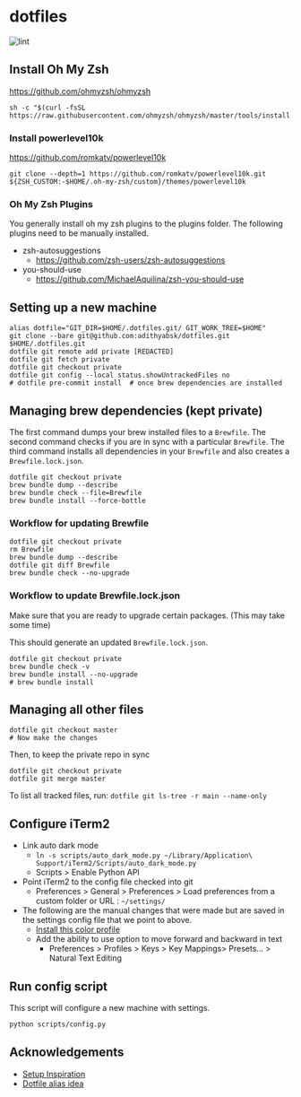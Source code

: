 # dotfiles

![lint](https://github.com/adithyabsk/dotfiles/workflows/lint/badge.svg?branch=master)

## Install Oh My Zsh

<https://github.com/ohmyzsh/ohmyzsh>

```shell
sh -c "$(curl -fsSL https://raw.githubusercontent.com/ohmyzsh/ohmyzsh/master/tools/install.sh)"
```

### Install powerlevel10k

<https://github.com/romkatv/powerlevel10k>

```shell
git clone --depth=1 https://github.com/romkatv/powerlevel10k.git ${ZSH_CUSTOM:-$HOME/.oh-my-zsh/custom}/themes/powerlevel10k
```

### Oh My Zsh Plugins

You generally install oh my zsh plugins to the plugins folder. The following
plugins need to be manually installed.

* zsh-autosuggestions
  * https://github.com/zsh-users/zsh-autosuggestions
* you-should-use
  * https://github.com/MichaelAquilina/zsh-you-should-use


## Setting up a new machine

```shell
alias dotfile="GIT_DIR=$HOME/.dotfiles.git/ GIT_WORK_TREE=$HOME"
git clone --bare git@github.com:adithyabsk/dotfiles.git $HOME/.dotfiles.git
dotfile git remote add private [REDACTED]
dotfile git fetch private
dotfile git checkout private
dotfile git config --local status.showUntrackedFiles no
# dotfile pre-commit install  # once brew dependencies are installed
```

## Managing brew dependencies (kept private)

The first command dumps your brew installed files to a `Brewfile`. The second
command checks if you are in sync with a particular `Brewfile`. The third
command installs all dependencies in your `Brewfile` and also creates a
`Brewfile.lock.json`.

```shell
dotfile git checkout private
brew bundle dump --describe
brew bundle check --file=Brewfile
brew bundle install --force-bottle
```

### Workflow for updating Brewfile

```shell
dotfile git checkout private
rm Brewfile
brew bundle dump --describe
dotfile git diff Brewfile
brew bundle check --no-upgrade
```

### Workflow to update Brewfile.lock.json

Make sure that you are ready to upgrade certain packages. (This may take some
time)

This should generate an updated `Brewfile.lock.json`.

```shell
dotfile git checkout private
brew bundle check -v
brew bundle install --no-upgrade
# brew bundle install
```

## Managing all other files

```shell
dotfile git checkout master
# Now make the changes
```

Then, to keep the private repo in sync

```shell
dotfile git checkout private
dotfile git merge master
```

To list all tracked files, run: `dotfile git ls-tree -r main --name-only`

## Configure iTerm2

* Link auto dark mode
    * `ln -s scripts/auto_dark_mode.py ~/Library/Application\ Support/iTerm2/Scripts/auto_dark_mode.py`
    * Scripts > Enable Python API
* Point iTerm2 to the config file checked into git
    * Preferences > General > Preferences > Load preferences from a custom
    folder or URL : `~/settings/`
* The following are the manual changes that were made but are saved in the
settings config file that we point to above.
    * [Install this color profile](https://raw.githubusercontent.com/mbadolato/iTerm2-Color-Schemes/master/schemes/Solarized%20Dark%20Higher%20Contrast.itermcolors)
    * Add the ability to use option to move forward and backward in text
        * Preferences > Profiles > Keys > Key Mappings> Presets... > Natural Text Editing

## Run config script

This script will configure a new machine with settings.

```bash
python scripts/config.py
```

## Acknowledgements

* [Setup Inspiration](https://harfangk.github.io/2016/09/18/manage-dotfiles-with-a-git-bare-repository.html)
* [Dotfile alias idea](https://github.com/pre-commit/pre-commit/issues/1657#issuecomment-715608016)
